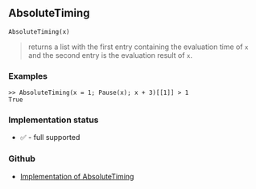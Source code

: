 ## AbsoluteTiming

```
AbsoluteTiming(x)
```

> returns a list with the first entry containing the evaluation time of `x` and the second entry is the evaluation result of `x`.

### Examples

```
>> AbsoluteTiming(x = 1; Pause(x); x + 3)[[1]] > 1
True
```






### Implementation status

* &#x2705; - full supported

### Github

* [Implementation of AbsoluteTiming](https://github.com/axkr/symja_android_library/blob/master/symja_android_library/matheclipse-core/src/main/java/org/matheclipse/core/builtin/Programming.java#L166) 
